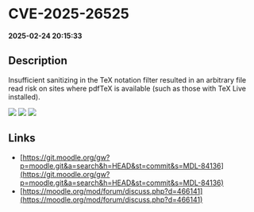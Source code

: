 # CVE-2025-26525

**2025-02-24 20:15:33**

## Description
Insufficient sanitizing in the TeX notation filter resulted in an 
arbitrary file read risk on sites where pdfTeX is available (such as 
those with TeX Live installed).

![](https://img.shields.io/static/v1?label=Score&message=8.6&color=red)
![](https://img.shields.io/static/v1?label=Severity&message=HIGH&color=red)
![](https://img.shields.io/static/v1?label=CWE&message=Auth&color=green)

## Links
- [https://git.moodle.org/gw?p=moodle.git&a=search&h=HEAD&st=commit&s=MDL-84136](https://git.moodle.org/gw?p=moodle.git&a=search&h=HEAD&st=commit&s=MDL-84136)
- [https://moodle.org/mod/forum/discuss.php?d=466141](https://moodle.org/mod/forum/discuss.php?d=466141)
